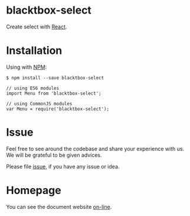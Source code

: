 # blacktbox-select

Create select with [React](https://facebook.github.io/react).

# Installation

Using with [NPM](https://www.npmjs.com/):

    $ npm install --save blacktbox-select

    // using ES6 modules
    import Menu from 'blacktbox-select';

    // using CommonJS modules
    var Menu = require('blacktbox-select');

# Issue

Feel free to see around the codebase and share your experience with us. We will be grateful to be given advices. 

Please file [issue](https://github.com/BlackToolBoxLaboratory/blacktbox-select/issues), if you have any issue or idea.

# Homepage

You can see the document website [on-line](https://blacktoolboxlaboratory.github.io/).
